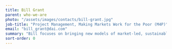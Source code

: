 ```yaml
---
title: Bill Grant
parent: who-we-are
photo: "/assets/images/contacts/bill-grant.jpg"
job-title: "Project Management, Making Markets Work for the Poor (M4P)"
email: "bill_grant@dai.com"
summary: "Bill focuses on bringing new models of market-led, sustainable economic development to bear around the world. Bill has worked in 50 countries, including 35 in Africa, as a Peace Corps volunteer, running a regional community development program, and working with the U.K. Department for International Development, the U.S. Agency for International Development, and other clients. At DAI Bill plays an important role in the development and application of subsector and value chain approaches, and is currently leading numerous programs applying the Making Markets Work for the Poor (M4P) approach for private sector and international donors."
sort-order: 0
---
```

